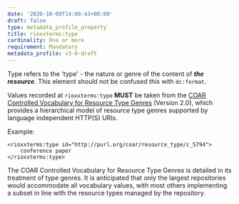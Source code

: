 ```yaml
---
date: '2020-10-09T14:00:43+00:00'
draft: false
type: metadata_profile_property
title: rioxxterms:type
cardinality: One or more
requirement: Mandatory
metadata_profile: v3-0-draft
---
```

Type refers to the 'type' - the nature or genre of the content of ***the resource***. This element should not be confused this with `dc:format`.

Values recorded at `rioxxterms:type` **MUST** be taken from the [COAR Controlled Vocabulary for Resource Type Genres](http://vocabularies.coar-repositories.org/documentation/resource_types/) (Version 2.0), which provides a hierarchical model of resource type genres supported by language independent HTTP(S) URIs.

Example:

<pre><code class="language-xml">&lt;rioxxterms:type id="http://purl.org/coar/resource_type/c_5794"&gt;
    conference paper
&lt;/rioxxterms:type&gt;
</code></pre>



The COAR Controlled Vocabulary for Resource Type Genres is detailed in its treatment of type genres. It is anticipated that only the largest repositories would accommodate all vocabulary values, with most others implementing a subset in line with the resource types managed by the repository.
